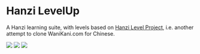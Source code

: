 # Hanzi LevelUp

A Hanzi learning suite, with levels based on [Hanzi Level Project](https://hanzilevelproject.blogspot.com/#!), i.e. another attempt to clone WaniKani.com for Chinese.

<img src="https://i.imgur.com/GSmLEEg.png">
<img src="https://i.imgur.com/BSHGONP.png">
<img src="https://i.imgur.com/qhVTA5i.png">
